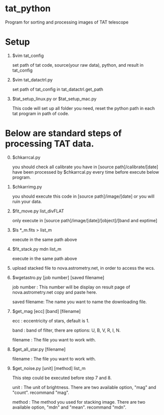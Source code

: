 # tat_python
Program for sorting and processing images of TAT telescope

# Setup
1. $vim tat_config

	set path of tat code, source(your raw data), python, and result in tat_config

2. $vim tat_datactrl.py

	set path of tat_config in tat_datactrl.get_path

3. $tat_setup_linux.py or $tat_setup_mac.py

	This code will set up all folder you need, reset the python path in each tat program in path of code.

# Below are standard steps of processing TAT data.

0. $chkarrcal.py
	
	you should check all calibrate you have in [source path]/calibrate/[date] 
	have been processed by $chkarrcal.py every time before execute below program.

1. $chkarrimg.py

	you should execute this code in [source path]/image/[date] or you will ruin your data.

2. $fit_move.py list_divFLAT
	
	only execute in [source path]/image/[date]/[object]/[band and exptime]

3. $ls *_m.fits > list_m

	execute in the same path above 

4. $fit_stack.py mdn list_m

	execute in the same path above

5. upload stacked file to nova.astrometry.net, in order to access the wcs.

6. $wgetastro.py [job number] [saved filename]

	job number : 
	This number will be display on result page of nova.astrometry.net
	copy and paste here.

	saved filename:
	The name you want to name the downloading file.

7. $get_mag [ecc] [band] [filename]

	ecc : 
	eccentricity of stars, default is 1.

	band : 
	band of filter, there are options: U, B, V, R, I, N.

	filename : 
	The file you want to work with.

8. $get_all_star.py [filename]

	filename :
        The file you want to work with.

9. $get_noise.py [unit] [method] list_m

	This step could be executed before step 7 and 8.
	
	unit :
	The unit of brightness.
	There are two available option, "mag" and "count".
	recommand "mag".
	
	method :
	The method you used for stacking image.
	There are two available option, "mdn" and "mean".
	recommand "mdn".

